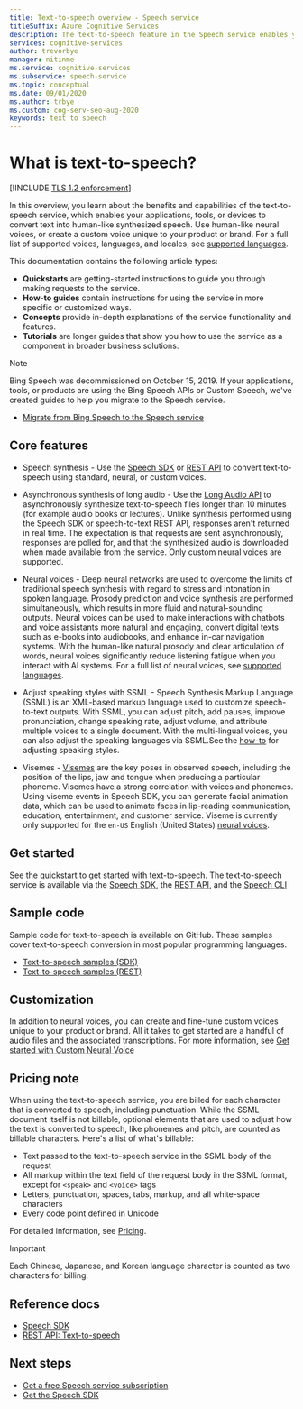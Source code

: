 ```yaml
---
title: Text-to-speech overview - Speech service
titleSuffix: Azure Cognitive Services
description: The text-to-speech feature in the Speech service enables your applications, tools, or devices to convert text into natural human-like synthesized speech. This article is an overview of the benefits and capabilities of the text-to-speech service.
services: cognitive-services
author: trevorbye
manager: nitinme
ms.service: cognitive-services
ms.subservice: speech-service
ms.topic: conceptual
ms.date: 09/01/2020
ms.author: trbye
ms.custom: cog-serv-seo-aug-2020
keywords: text to speech
---
```


# What is text-to-speech?

[!INCLUDE [TLS 1.2 enforcement](../../../includes/cognitive-services-tls-announcement.md)]

In this overview, you learn about the benefits and capabilities of the text-to-speech service, which enables your applications, tools, or devices to convert text into human-like synthesized speech. Use human-like neural voices, or create a custom voice unique to your product or brand. For a full list of supported voices, languages, and locales, see [supported languages](language-support.md#text-to-speech).

This documentation contains the following article types:

* **Quickstarts** are getting-started instructions to guide you through making requests to the service.
* **How-to guides** contain instructions for using the service in more specific or customized ways.
* **Concepts** provide in-depth explanations of the service functionality and features.
* **Tutorials** are longer guides that show you how to use the service as a component in broader business solutions.

> [!NOTE]
> Bing Speech was decommissioned on October 15, 2019. If your applications, tools, or products are using the Bing Speech APIs or Custom Speech, we've created guides to help you migrate to the Speech service.
> - [Migrate from Bing Speech to the Speech service](how-to-migrate-from-bing-speech.md)

## Core features

* Speech synthesis - Use the [Speech SDK](./get-started-text-to-speech.md) or [REST API](rest-text-to-speech.md) to convert text-to-speech using standard, neural, or custom voices.

* Asynchronous synthesis of long audio - Use the [Long Audio API](long-audio-api.md) to asynchronously synthesize text-to-speech files longer than 10 minutes (for example audio books or lectures). Unlike synthesis performed using the Speech SDK or speech-to-text REST API, responses aren't returned in real time. The expectation is that requests are sent asynchronously, responses are polled for, and that the synthesized audio is downloaded when made available from the service. Only custom neural voices are supported.

* Neural voices - Deep neural networks are used to overcome the limits of traditional speech synthesis with regard to stress and intonation in spoken language. Prosody prediction and voice synthesis are performed simultaneously, which results in more fluid and natural-sounding outputs. Neural voices can be used to make interactions with chatbots and voice assistants more natural and engaging, convert digital texts such as e-books into audiobooks, and enhance in-car navigation systems. With the human-like natural prosody and clear articulation of words, neural voices significantly reduce listening fatigue when you interact with AI systems. For a full list of neural voices, see [supported languages](language-support.md#text-to-speech).

* Adjust speaking styles with SSML - Speech Synthesis Markup Language (SSML) is an XML-based markup language used to customize speech-to-text outputs. With SSML, you can adjust pitch, add pauses, improve pronunciation, change speaking rate, adjust volume, and attribute multiple voices to a single document. With the multi-lingual voices, you can also adjust the speaking languages via SSML.See the [how-to](speech-synthesis-markup.md) for adjusting speaking styles.

* Visemes - [Visemes](how-to-speech-synthesis-viseme.md) are the key poses in observed speech, including the position of the lips, jaw and tongue when producing a particular phoneme. Visemes have a strong correlation with voices and phonemes. Using viseme events in Speech SDK, you can generate facial animation data, which can be used to animate faces in lip-reading communication, education, entertainment, and customer service. Viseme is currently only supported for the `en-US` English (United States) [neural voices](language-support.md#text-to-speech).

## Get started

See the [quickstart](get-started-text-to-speech.md) to get started with text-to-speech. The text-to-speech service is available via the [Speech SDK](speech-sdk.md), the [REST API](rest-text-to-speech.md), and the [Speech CLI](spx-overview.md)

## Sample code

Sample code for text-to-speech is available on GitHub. These samples cover text-to-speech conversion in most popular programming languages.

- [Text-to-speech samples (SDK)](https://github.com/Azure-Samples/cognitive-services-speech-sdk)
- [Text-to-speech samples (REST)](https://github.com/Azure-Samples/Cognitive-Speech-TTS)

## Customization

In addition to neural voices, you can create and fine-tune custom voices unique to your product or brand. All it takes to get started are a handful of audio files and the associated transcriptions. For more information, see [Get started with Custom Neural Voice](how-to-custom-voice.md)

## Pricing note

When using the text-to-speech service, you are billed for each character that is converted to speech, including punctuation. While the SSML document itself is not billable, optional elements that are used to adjust how the text is converted to speech, like phonemes and pitch, are counted as billable characters. Here's a list of what's billable:

- Text passed to the text-to-speech service in the SSML body of the request
- All markup within the text field of the request body in the SSML format, except for `<speak>` and `<voice>` tags
- Letters, punctuation, spaces, tabs, markup, and all white-space characters
- Every code point defined in Unicode

For detailed information, see [Pricing](https://azure.microsoft.com/pricing/details/cognitive-services/speech-services/).

> [!IMPORTANT]
> Each Chinese, Japanese, and Korean language character is counted as two characters for billing.

## Reference docs

- [Speech SDK](speech-sdk.md)
- [REST API: Text-to-speech](rest-text-to-speech.md)

## Next steps

- [Get a free Speech service subscription](overview.md#try-the-speech-service-for-free)
- [Get the Speech SDK](speech-sdk.md)
